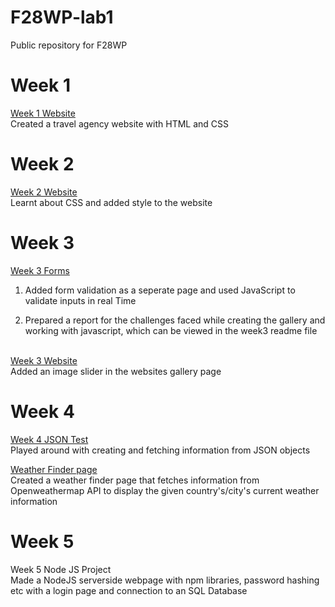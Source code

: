 # F28WP-lab1

Public repository for F28WP

# Week 1

[Week 1 Website](https://adwii-iii.github.io/F28WP-lab1/week1/) <br>
Created a travel agency website with HTML and CSS

# Week 2

[Week 2 Website](https://adwii-iii.github.io/F28WP-lab1/week2/) <br>
Learnt about CSS and added style to the website

# Week 3

[Week 3 Forms](https://adwii-iii.github.io/F28WP-lab1/week3/forms.html) <br>

1. Added form validation as a seperate page and used JavaScript to validate inputs in real Time

2. Prepared a report for the challenges faced while creating the gallery and working with javascript, which can be viewed in the week3 readme file<br><br>

[Week 3 Website](https://adwii-iii.github.io/F28WP-lab1/week3/gallery.html) <br>
Added an image slider in the websites gallery page

# Week 4

[Week 4 JSON Test](https://adwii-iii.github.io/F28WP-lab1/week4/index.html) <br>
Played around with creating and fetching information from JSON objects

[Weather Finder page](https://adwii-iii.github.io/F28WP-lab1/week4/weatherfinder.html) <br>
Created a weather finder page that fetches information from Openweathermap API to display the given country's/city's current weather information

# Week 5

Week 5 Node JS Project <br>
Made a NodeJS serverside webpage with npm libraries, password hashing etc with a login page and connection to an SQL Database
